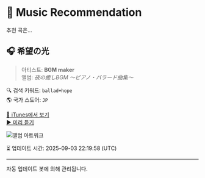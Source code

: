 
# 🎵 Music Recommendation

추천 곡은...

## 🎧 希望の光  
> 아티스트: **BGM maker**  
> 앨범: _夜の癒しBGM ～ピアノ・バラード曲集～_  

🔍 검색 키워드: `ballad+hope`  
🌎 국가 스토어: `JP`

[🔗 iTunes에서 보기](https://music.apple.com/jp/album/%E5%B8%8C%E6%9C%9B%E3%81%AE%E5%85%89/1624855569?i=1624855575&uo=4)  
[▶️ 미리 듣기](https://audio-ssl.itunes.apple.com/itunes-assets/AudioPreview112/v4/36/8c/7a/368c7a02-02dd-04bd-9025-b6ac6639b726/mzaf_12952109878241785277.plus.aac.p.m4a)

![앨범 아트워크](https://is1-ssl.mzstatic.com/image/thumb/Music116/v4/e4/6d/47/e46d4738-f517-588d-4e39-d85f4755feb7/bigup13371855.jpg/100x100bb.jpg)

⏳ 업데이트 시간: 2025-09-03 22:19:58 (UTC)

---
자동 업데이트 봇에 의해 관리됩니다.

